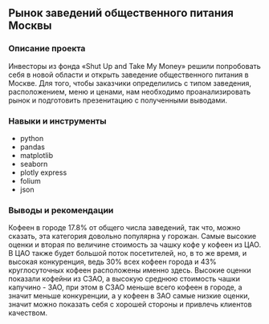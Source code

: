 ## Рынок заведений общественного питания Москвы

### Описание проекта
Инвесторы из фонда «Shut Up and Take My Money» решили попробовать себя в новой области и открыть заведение общественного питания в Москве. Для того, чтобы заказчики определились с типом заведения, расположением, меню и ценами, нам необходимо проанализировать рынок и подготовить презенитацию с полученными выводами.

### Навыки и инструменты
+ python
+ pandas
+ matplotlib
+ seaborn
+ plotly express
+ folium
+ json

### Выводы и рекомендации
Кофеен в городе 17.8% от общего числа заведений, так что, можно сказать, эта категория довольно популярна у горожан.
Самые высокие оценки и вторая по величине стоимость за чашку кофе у кофеен из ЦАО. В ЦАО также будет большой поток посетителей, но, в то же время, и высокая конкуренция, ведь 30% всех кофеен города и 43% круглосуточных кофеен расположены именно здесь.
Высокие оценки показали кофейни из СЗАО, а высокую среднюю стоимость чашки капучино - ЗАО, при этом в СЗАО меньше всего кофеен в городе, а значит меньше конкуренции, а у кофеен в ЗАО самые низкие оценки, значит можно показать себя с хорошей стороны и привлечь клиентов качеством.
